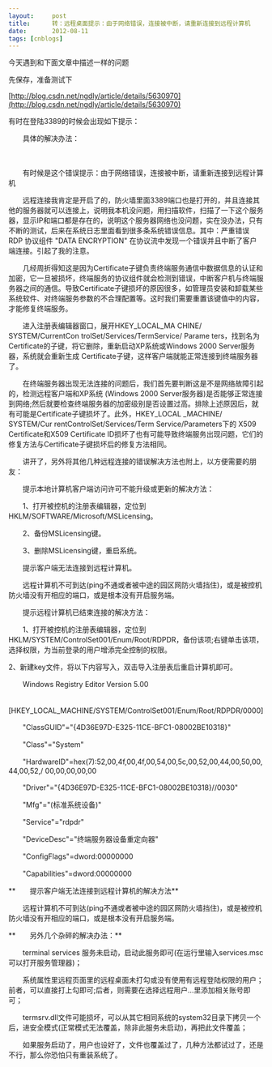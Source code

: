```yaml
---
layout:     post
title:      转：远程桌面提示：由于网络错误，连接被中断，请重新连接到远程计算机
date:       2012-08-11
tags: [cnblogs]
---
```

今天遇到和下面文章中描述一样的问题

先保存，准备测试下

[http://blog.csdn.net/ngdly/article/details/5630970](http://blog.csdn.net/ngdly/article/details/5630970)

有时在登陆3389的时候会出现如下提示：

　　具体的解决办法：

　　

　　有时候是这个错误提示：由于网络错误，连接被中断，请重新连接到远程计算机

　　远程连接我肯定是开启了的，防火墙里面3389端口也是打开的，并且连接其他的服务器就可以连接上，说明我本机没问题，用扫描软件，扫描了一下这个服务器，显示IP和端口都是存在的，说明这个服务器网络也没问题，实在没办法，只有不断的测试，后来在系统日志里面看到很多条系统错误信息。其中：严重错误RDP 协议组件 "DATA ENCRYPTION" 在协议流中发现一个错误并且中断了客户端连接。引起了我的注意。

　　几经周折得知这是因为Certificate子键负责终端服务通信中数据信息的认证和加密，它一旦被损坏，终端服务的协议组件就会检测到错误，中断客户机与终端服务器之间的通信。导致Certificate子键损坏的原因很多，如管理员安装和卸载某些系统软件、对终端服务参数的不合理配置等。这时我们需要重置该键值中的内容，才能修复终端服务。

　　进入注册表编辑器窗口，展开HKEY_LOCAL_MA CHINE/ SYSTEM/CurrentCon trolSet/Services/TermService/ Parame ters，找到名为 Certificate的子键，将它删除，重新启动XP系统或Windows 2000 Server服务器，系统就会重新生成 Certificate子键，这样客户端就能正常连接到终端服务器了。

　　在终端服务器出现无法连接的问题后，我们首先要判断这是不是网络故障引起的，检测远程客户端和XP系统 (Windows 2000 Server服务器)是否能够正常连接到网络;然后就要检查终端服务器的加密级别是否设置过高。排除上述原因后，就有可能是Certificate子键损坏了。此外，HKEY_LOCAL _MACHINE/ SYSTEM/Cur rentControlSet/Services/Term Service/Parameters下的 X509 Certificate和X509 Certificate ID损坏了也有可能导致终端服务出现问题，它们的修复方法与Certificate子键损坏后的修复方法相同。

　　讲开了，另外将其他几种远程连接的错误解决方法也附上，以方便需要的朋友：

　　提示本地计算机客户端访问许可不能升级或更新的解决方法：

　　1、打开被控机的注册表编辑器，定位到HKLM/SOFTWARE/Microsoft/MSLicensing。

　　2、备份MSLicensing键。

　　3、删除MSLicensing键，重启系统。

　　提示客户端无法连接到远程计算机。

　　远程计算机不可到达(ping不通或者被中途的园区网防火墙挡住)，或是被控机防火墙没有开相应的端口，或是根本没有开启服务端。

　　提示远程计算机已结束连接的解决方法：

　　1、打开被控机的注册表编辑器，定位到HKLM/SYSTEM/ControlSet001/Enum/Root/RDPDR，备份该项;右键单击该项，选择权限，为当前登录的用户增添完全控制的权限。

2、新建key文件，将以下内容写入，双击导入注册表后重启计算机即可。

　　Windows Registry Editor Version 5.00

　　[HKEY_LOCAL_MACHINE/SYSTEM/ControlSet001/Enum/Root/RDPDR/0000]

　　"ClassGUID"="{4D36E97D-E325-11CE-BFC1-08002BE10318}"

　　"Class"="System"

　　"HardwareID"=hex(7):52,00,4f,00,4f,00,54,00,5c,00,52,00,44,00,50,00,44,00,52,/ 00,00,00,00,00

　　"Driver"="{4D36E97D-E325-11CE-BFC1-08002BE10318}//0030"

　　"Mfg"="(标准系统设备)"

　　"Service"="rdpdr"

　　"DeviceDesc"="终端服务器设备重定向器"

　　"ConfigFlags"=dword:00000000

　　"Capabilities"=dword:00000000

**　　提示客户端无法连接到远程计算机的解决方法**

　　远程计算机不可到达(ping不通或者被中途的园区网防火墙挡住)，或是被控机防火墙没有开相应的端口，或是根本没有开启服务端。

**　　另外几个杂碎的解决办法：**

　　terminal services 服务未启动，启动此服务即可(在运行里输入services.msc可以打开服务管理器)；

　　系统属性里远程页面里的远程桌面未打勾或没有使用有远程登陆权限的用户；前者，可以直接打上勾即可;后者，则需要在选择远程用户...里添加相关账号即可；

　　termsrv.dll文件可能损坏，可以从其它相同系统的system32目录下拷贝一个后，进安全模式(正常模式无法覆盖，除非此服务未启动)，再把此文件覆盖；

　　如果服务启动了，用户也设好了，文件也覆盖过了，几种方法都试过了，还是不行，那么你恐怕只有重装系统了。
